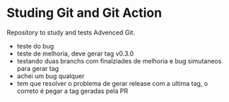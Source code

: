 # Studing Git and Git Action
Repository to study and tests Advenced Git.
- teste do bug
- teste de melhoria, deve gerar tag v0.3.0
- testando duas branchs com finalziades de melhoria e bug simutaneos para gerar tag
- achei um bug qualquer
- tem que resolver o problema de gerar release com a ultima tag, o correto é pegar a tag geradas pela PR
